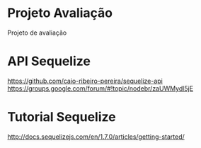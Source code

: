 # Projeto Avaliação
Projeto de avaliação

# API Sequelize
https://github.com/caio-ribeiro-pereira/sequelize-api
https://groups.google.com/forum/#!topic/nodebr/zaUWMydl5jE


# Tutorial Sequelize
http://docs.sequelizejs.com/en/1.7.0/articles/getting-started/

